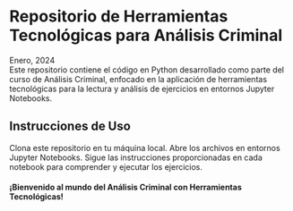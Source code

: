 

# Repositorio de Herramientas Tecnológicas para Análisis Criminal
Enero, 2024 \
Este repositorio contiene el código en Python desarrollado como parte del curso de Análisis Criminal, enfocado en la aplicación de herramientas tecnológicas para la lectura y análisis de ejercicios en entornos Jupyter Notebooks.

## Instrucciones de Uso
Clona este repositorio en tu máquina local. Abre los archivos en entornos Jupyter Notebooks. Sigue las instrucciones proporcionadas en cada notebook para comprender y ejecutar los ejercicios.

#### ¡Bienvenido al mundo del Análisis Criminal con Herramientas Tecnológicas!
